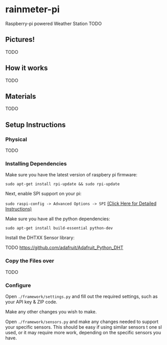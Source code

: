 # rainmeter-pi
Raspberry-pi powered Weather Station
TODO

## Pictures!

TODO

## How it works

TODO

## Materials

TODO

## Setup Instructions

### Physical

TODO

### Installing Dependencies
Make sure you have the latest version of raspbery pi firmware:

```sudo apt-get install rpi-update && sudo rpi-update```

Next, enable SPI support on your pi:

```sudo raspi-config -> Advanced Options -> SPI``` [(Click Here for Detailed Instructions)](http://www.raspberrypi-spy.co.uk/2014/08/enabling-the-spi-interface-on-the-raspberry-pi/)

Make sure you have all the python dependencies:

```sudo apt-get install build-essential python-dev```

Install the DHTXX Sensor library:

TODO https://github.com/adafruit/Adafruit_Python_DHT

### Copy the Files over

TODO

### Configure

Open ```./framework/settings.py``` and fill out the required settings, such as your API key & ZIP code.

Make any other changes you wish to make.

Open ```./framework/sensors.py``` and make any changes needed to support your specific sensors.  This should be easy if using similar sensors t one sI used, or it may require more work, depending on the specific sensors you have.